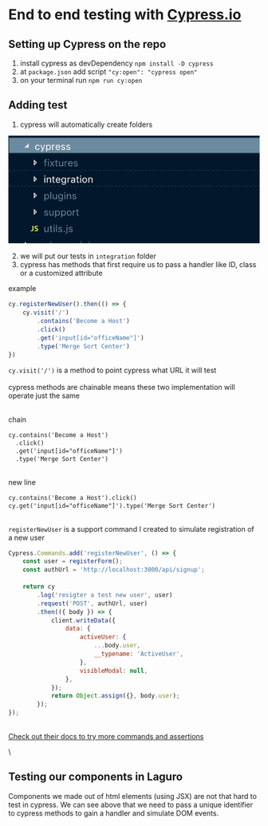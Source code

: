 # End to end testing with [Cypress.io](https://www.cypress.io/)

## Setting up Cypress on the repo

1. install cypress as devDependency `npm install -D cypress`
2. at `package.json` add script `"cy:open": "cypress open"`
3. on your terminal run `npm run cy:open`

## Adding test

1. cypress will automatically create folders

![created folder](folder.png "test")

2. we will put our tests in `integration` folder
3. cypress has methods that first require us to pass a handler like ID, class or a customized attribute

example

```javascript
cy.registerNewUser().then(() => {
    cy.visit('/')
        .contains('Become a Host')
        .click()
        .get('input[id="officeName"]')
        .type('Merge Sort Center')
})
```

`cy.visit('/')` is a method to point cypress what URL it will test
\
\
cypress methods are chainable means these two implementation will operate just the same

\
chain
```
cy.contains('Become a Host')
  .click()
  .get('input[id="officeName"]')
  .type('Merge Sort Center')
```

\
new line
```
cy.contains('Become a Host').click()
cy.get('input[id="officeName"]').type('Merge Sort Center')
```

\
`registerNewUser` is a support command I created to simulate registration of a new user

```javascript
Cypress.Commands.add('registerNewUser', () => {
    const user = registerForm();
    const authUrl = 'http://localhost:3000/api/signup';

    return cy
        .log('resigter a test new user', user)
        .request('POST', authUrl, user)
        .then(({ body }) => {
            client.writeData({
                data: {
                    activeUser: {
                        ...body.user,
                        __typename: 'ActiveUser',
                    },
                    visibleModal: null,
                },
            });
            return Object.assign({}, body.user);
        });
});
```
\
[Check out their docs to try more commands and assertions](https://docs.cypress.io/api/api/table-of-contents.html)

\
## Testing our components in Laguro

Components we made out of html elements (using JSX) are not that hard to test in cypress. We can see above that we need to pass a unique identifier to cypress methods to gain a handler and simulate DOM events.
